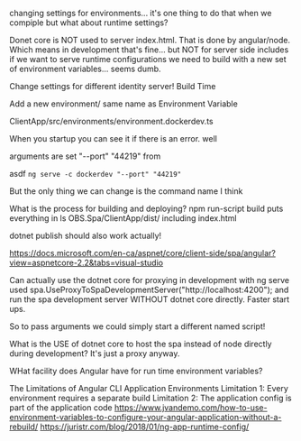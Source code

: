 changing settings for environments... it's one thing to do that when we compiple but what about runtime settings?

Donet core is NOT used to server index.html. That is done by angular/node.
Which means in development that's fine... but NOT for server side includes 
if we want to serve runtime configurations we need to build with a new set of environment variables... seems dumb.


Change settings for different identity server! Build Time

Add a new environment/ same name as Environment Variable

ClientApp/src/environments/environment.dockerdev.ts

When you startup you can see it if there is an error. well 

arguments are set "--port" "44219" from 

asdf
`ng serve -c dockerdev "--port" "44219"`

But the only thing we can change is the command name I think


What is the process for building and deploying?
npm run-script build puts everything in 
ls OBS.Spa/ClientApp/dist/
	including index.html

dotnet publish should also work actually!

https://docs.microsoft.com/en-ca/aspnet/core/client-side/spa/angular?view=aspnetcore-2.2&tabs=visual-studio


Can actually use the dotnet core for proxying in development with ng serve used 
spa.UseProxyToSpaDevelopmentServer("http://localhost:4200"); and run the spa development server WITHOUT dotnet core directly.
Faster start ups.

So to pass arguments we could simply start a different named script!


What is the USE of dotnet core to host the spa instead of node directly during development? It's just a proxy anyway.

WHat facility does Angular have for run time environment variables? 

The Limitations of Angular CLI Application Environments
Limitation 1: Every environment requires a separate build
Limitation 2: The application config is part of the application code
https://www.jvandemo.com/how-to-use-environment-variables-to-configure-your-angular-application-without-a-rebuild/
https://juristr.com/blog/2018/01/ng-app-runtime-config/
